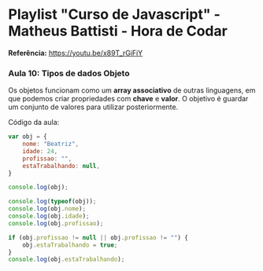 # Playlist "Curso de Javascript" - Matheus Battisti - Hora de Codar
**Referência:** https://youtu.be/x89T_rGiFiY

### Aula 10: Tipos de dados Objeto

Os objetos funcionam como um **array associativo** de outras linguagens, em que podemos criar propriedades com **chave** e **valor**. O objetivo é guardar um conjunto de valores para utilizar posteriormente.

Código da aula:
```javascript
var obj = {
    nome: "Beatriz",
    idade: 24,
    profissao: "",
    estaTrabalhando: null,
}

console.log(obj);

console.log(typeof(obj));
console.log(obj.nome);
console.log(obj.idade);
console.log(obj.profissao);

if (obj.profissao != null || obj.profissao != "") {
    obj.estaTrabalhando = true;
}
console.log(obj.estaTrabalhando);
```
